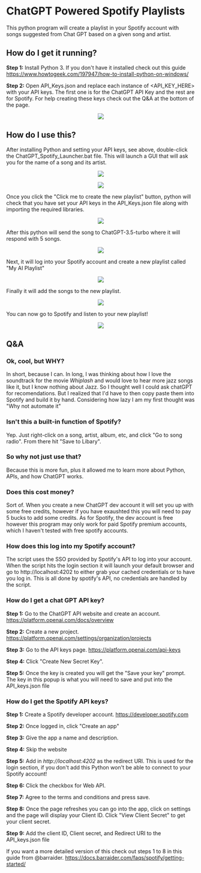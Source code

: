 # ChatGPT Powered Spotify Playlists 
This python program will create a playlist in your Spotify account with songs suggested from Chat GPT based on a given song and artist.





## How do I get it running?
**Step 1:** Install Python 3. If you don't have it installed check out this guide https://www.howtogeek.com/197947/how-to-install-python-on-windows/

**Step 2:** Open API_Keys.json and replace each instance of <API_KEY_HERE> with your API keys. The first one is for the ChatGPT API Key and the rest are for Spotify. For help creating these keys check out the Q&A at the bottom of the page.

<p align="center"><img src="https://github.com/user-attachments/assets/9731740f-3bc4-4690-a89a-c2cf099e0b9b"/> </p>





## **How do I use this?**

After installing Python and setting your API keys, see above, double-click the ChatGPT_Spotify_Launcher.bat file. This will launch a GUI that will ask you for the name of a song and its artist. 
<p align="center"><img src="https://github.com/user-attachments/assets/724a9a35-f470-40fc-ac78-581e15607f00"/> </p>
<p align="center"><img src="https://github.com/user-attachments/assets/d5a4a872-9d29-47b0-aea6-f707356665f7"/> </p>

Once you click the "Click me to create the new playlist" button, python will check that you have set your API keys in the API_Keys.json file along with importing the required libraries.

<p align="center"><img src="https://github.com/user-attachments/assets/83b0fd73-5435-4d31-9130-afa2895ec2d6"/> </p>

After this python will send the song to ChatGPT-3.5-turbo where it will respond with 5 songs.

<p align="center"><img src="https://github.com/user-attachments/assets/3312cdd2-bb4d-47ce-ae43-fe0e3aaeb4c4"/> </p>

Next, it will log into your Spotify account and create a new playlist called "My AI Playlist"

<p align="center"><img src="https://github.com/user-attachments/assets/d88b169b-557e-457d-96fe-36294bced6a2"/> </p>

Finally it will add the songs to the new playlist.

<p align="center"><img src="https://github.com/user-attachments/assets/58be30c7-c442-489b-9bb9-5da182f81eba"/> </p>

You can now go to Spotify and listen to your new playlist!

<p align="center"><img src="https://github.com/user-attachments/assets/dc7b582f-1a35-412f-9d4f-9e5ffe878c8c"/> </p>





## Q&A

### Ok, cool, but WHY?


In short, because I can. 
In long, I was thinking about how I love the soundtrack for the movie _Whiplash_ and would love to hear more jazz songs like it, but I know nothing about Jazz. So I thought well I could ask chatGPT for recomendations. But I realized that I'd have to then copy paste them into Spotify and build it by hand. Considering how lazy I am my first thought was "Why not automate it"


### Isn't this a built-in function of Spotify?


Yep. Just right-click on a song, artist, album, etc, and click "Go to song radio". From there hit "Save to Libary". 


### So why not just use that?


Because this is more fun, plus it allowed me to learn more about Python, APIs, and how ChatGPT works.


### Does this cost money?

Sort of. When you create a new ChatGPT dev account it will set you up with some free credits, however if you have exaushted this you will need to pay 5 bucks to add some credits. As for Spotify, the dev account is free however this program may only work for paid Spotify premium accounts, which I haven't tested with free spotify accounts.


### How does this log into my Spotify account?

The script uses the SSO provided by Spotify's API to log into your account. When the script hits the login section it will launch your default browser and go to http://localhost:4202 to either grab your cached credentials or to have you log in. This is all done by spotify's API, no credentials are handled by the script. 


### How do I get a chat GPT API key?


**Step 1:** Go to the ChatGPT API website and create an account. https://platform.openai.com/docs/overview

**Step 2:** Create a new project. https://platform.openai.com/settings/organization/projects

**Step 3:** Go to the API keys page. https://platform.openai.com/api-keys

**Step 4:** Click "Create New Secret Key".  

  **Step 5:** Once the key is created you will get the "Save your key" prompt. The key in this popup is what you will need to save and put into the API_keys.json file


### How do I get the Spotify API keys?


**Step 1:** Create a Spotify developer account. https://developer.spotify.com

**Step 2:** Once logged in, click "Create an app"

**Step 3:** Give the app a name and description. 

**Step 4:** Skip the website

**Step 5:** Add in _http://localhost:4202_ as the redirect URI. This is used for the login section, if you don't add this Python won't be able to connect to your Spotify account!

**Step 6:** Click the checkbox for Web API.

**Step 7:** Agree to the terms and conditions and press save.

**Step 8:** Once the page refreshes you can go into the app, click on settings and the page will display your Client ID. Click "View Client Secret" to get your client secret.

**Step 9:** Add the client ID, Client secret, and Redirect URI to the API_keys.json file

If you want a more detailed version of this check out steps 1 to 8 in this guide from @barraider. https://docs.barraider.com/faqs/spotify/getting-started/
